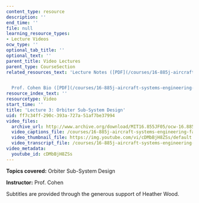 ```yaml
---
content_type: resource
description: ''
end_time: ''
file: null
learning_resource_types:
- Lecture Videos
ocw_type: ''
optional_tab_title: ''
optional_text: ''
parent_title: Video Lectures
parent_type: CourseSection
related_resources_text: 'Lecture Notes ([PDF](/courses/16-885j-aircraft-systems-engineering-fall-2005/resources/cohen_orbtr_subs))


  Prof. Cohen Bio ([PDF](/courses/16-885j-aircraft-systems-engineering-fall-2005/resources/cohen_bio))'
resource_index_text: ''
resourcetype: Video
start_time: ''
title: 'Lecture 3: Orbiter Sub-System Design'
uid: ff7c34ff-290c-393a-727a-51af7be37994
video_files:
  archive_url: http://www.archive.org/download/MIT16.855JF05/ocw-16.885-15sep2005-220k.mp4
  video_captions_file: /courses/16-885j-aircraft-systems-engineering-fall-2005/d53962dba7a05217a5cb28e468c71cc0_cDMbBjH8ZSs.vtt
  video_thumbnail_file: https://img.youtube.com/vi/cDMbBjH8ZSs/default.jpg
  video_transcript_file: /courses/16-885j-aircraft-systems-engineering-fall-2005/9b630a2e934f505ed9a615c0f7a5df04_cDMbBjH8ZSs.pdf
video_metadata:
  youtube_id: cDMbBjH8ZSs
---
```


**Topics covered:** Orbiter Sub-System Design

**Instructor:** Prof. Cohen

Subtitles are provided through the generous support of Heather Wood.



